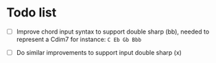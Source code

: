 # Todo list

- [ ] Improve chord input syntax to support double sharp (bb), needed to represent a Cdim7 for instance: `C Eb Gb Bbb`
- [ ] Do similar improvements to support input double sharp (x)

